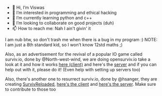 - 👋 Hi, I’m Viswas
- 👀 I’m interested in programming and ethical hacking
- 🌱 I’m currently learning python and c++
- 💞️ I’m looking to collaborate on good projects (duh)
- 📫 How to reach me: Nah I ain't givin' it

I am nub btw, so don't trash me when there is a bug in my program :)
NOTE: I am just a 8th standard kid, so I won't know 12std maths ;)

Also, as an advertisement for the revival of a popular IO game called surviv.io, done by @North-west-wind, we are doing opensurviv.io
take a look at it and how it works [here (client)](https://github.com/North-West-Wind/opensurviv-client ) and here's the [server](https://github.com/North-West-Wind/opensurviv-server)
and if you can help out with it, please do it! (Even help with setting up servers too)

Also, there's another one to resurrect surviv.io, done by @hsanger, they are creating [SurvivReloaded](https://github.com/SurvivReloaded), [here's the client](https://github.com/SurvivReloaded/survivreloaded-client) and [here's the server](https://github.com/SurvivReloaded/survivreloaded-server). Make sure to contribute to those too
<!---
Viswas-Programs/Viswas-Programs is a ✨ special ✨ repository because its `README.md` (this file) appears on your GitHub profile.
You can click the Preview link to take a look at your changes.
--->
